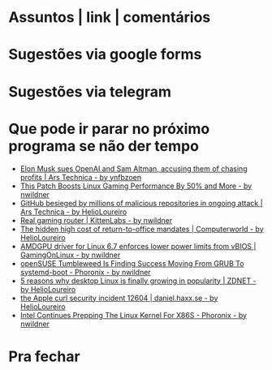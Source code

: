 Assuntos | link | comentários
=============================

Sugestões via google forms
==========================

Sugestões via telegram
======================

Que pode ir parar no próximo programa se não der tempo
=======================================================
* [Elon Musk sues OpenAI and Sam Altman, accusing them of chasing profits | Ars Technica - by ynfbzoen](https://arstechnica.com/ai/2024/03/elon-musk-sues-openai-and-sam-altman-accusing-them-of-chasing-profits/)
* [This Patch Boosts Linux Gaming Performance By 50% and More - by nwildner](https://news.itsfoss.com/linux-gaming-boost-driver/)
* [GitHub besieged by millions of malicious repositories in ongoing attack | Ars Technica - by HelioLoureiro](https://arstechnica.com/security/2024/02/github-besieged-by-millions-of-malicious-repositories-in-ongoing-attack/)
* [Real gaming router | KittenLabs - by nwildner](https://kittenlabs.de/real-gaming-router/)
* [The hidden high cost of return-to-office mandates | Computerworld - by HelioLoureiro](https://www.computerworld.com/article/3712843/the-hidden-high-cost-of-return-to-office-mandates.html)
* [AMDGPU driver for Linux 6.7 enforces lower power limits from vBIOS | GamingOnLinux - by nwildner](https://www.gamingonlinux.com/2024/03/amdgpu-driver-for-linux-67-enforces-lower-power-limits-from-vbios/)
* [openSUSE Tumbleweed Is Finding Success Moving From GRUB To systemd-boot - Phoronix - by nwildner](https://www.phoronix.com/news/Tumbleweed-systemd-boot-Success)
* [5 reasons why desktop Linux is finally growing in popularity | ZDNET - by HelioLoureiro](https://www.zdnet.com/article/5-reasons-why-desktop-linux-is-finally-growing-in-popularity/)
* [the Apple curl security incident 12604 | daniel.haxx.se - by HelioLoureiro](https://daniel.haxx.se/blog/2024/03/08/the-apple-curl-security-incident-12604/)
* [Intel Continues Prepping The Linux Kernel For X86S - Phoronix - by nwildner](https://www.phoronix.com/news/Linux-6.9-More-X86S)

Pra fechar
==========


